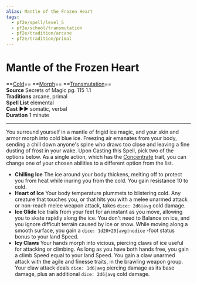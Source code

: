 ```yaml
---
alias: Mantle of the Frozen Heart
tags:
  - pf2e/spell/level_5
  - pf2e/school/transmutation
  - pf2e/tradition/arcane
  - pf2e/tradition/primal
---
```


# Mantle of the Frozen Heart

==[Cold](Cold.md)== ==[Morph](Morph.md)== ==[Transmutation](Transmutation.md)==  
__Source__ Secrets of Magic pg. 115 1.1  
**Traditions** arcane, primal  
**Spell List** elemental  
**Cast** ►► somatic, verbal  
**Duration** 1 minute

---

You surround yourself in a mantle of frigid ice magic, and your skin and armor morph into cold blue ice. Freezing air emanates from your body, sending a chill down anyone's spine who draws too close and leaving a fine dusting of frost in your wake. Upon Casting this Spell, pick two of the options below. As a single action, which has the [Concentrate](Concentrate.md) trait, you can change one of your chosen abilities to a different option from the list.

- **Chilling Ice** The ice around your body thickens, melting off to protect you from heat while inuring you from the cold. You gain resistance 10 to cold.
- **Heart of Ice** Your body temperature plummets to blistering cold. Any creature that touches you, or that hits you with a melee unarmed attack or non-reach melee weapon attack, takes `dice: 2d6|avg` cold damage.
- **Ice Glide** Ice trails from your feet for an instant as you move, allowing you to skate rapidly along the ice. You don't need to Balance on ice, and you ignore difficult terrain caused by ice or snow. While moving along a smooth surface, you gain a `dice: 1d20+20|avg|nodice` -foot status bonus to your land Speed.
- **Icy Claws** Your hands morph into vicious, piercing claws of ice useful for attacking or climbing. As long as you have both hands free, you gain a climb Speed equal to your land Speed. You gain a claw unarmed attack with the agile and finesse traits, in the brawling weapon group. Your claw attack deals `dice: 1d6|avg` piercing damage as its base damage, plus an additional `dice: 2d6|avg` cold damage.
